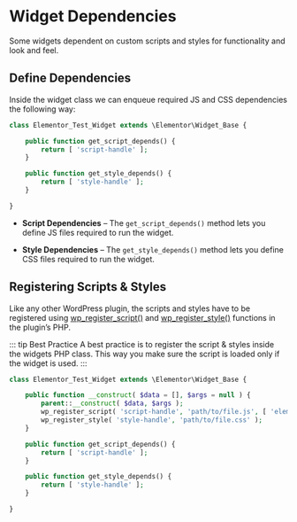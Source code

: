 # Widget Dependencies

Some widgets dependent on custom scripts and styles for functionality and look and feel.

## Define Dependencies

Inside the widget class we can enqueue required JS and CSS dependencies the following way:

```php
class Elementor_Test_Widget extends \Elementor\Widget_Base {

	public function get_script_depends() {
		return [ 'script-handle' ];
	}

	public function get_style_depends() {
		return [ 'style-handle' ];
	}

}
```

* **Script Dependencies** – The `get_script_depends()` method lets you define JS files required to run the widget.

* **Style Dependencies** – The `get_style_depends()` method lets you define CSS files required to run the widget.

## Registering Scripts & Styles

Like any other WordPress plugin, the scripts and styles have to be registered using [wp_register_script()](https://developer.wordpress.org/reference/functions/wp_register_script/) and [wp_register_style()](https://developer.wordpress.org/reference/functions/wp_register_style/) functions in the plugin’s PHP.

::: tip Best Practice
A best practice is to register the script & styles inside the widgets PHP class. This way you make sure the script is loaded only if the widget is used.
:::

```php
class Elementor_Test_Widget extends \Elementor\Widget_Base {

	public function __construct( $data = [], $args = null ) {
		parent::__construct( $data, $args );
		wp_register_script( 'script-handle', 'path/to/file.js', [ 'elementor-frontend' ], '1.0.0', true );
		wp_register_style( 'style-handle', 'path/to/file.css' );
	}

	public function get_script_depends() {
		return [ 'script-handle' ];
	}

	public function get_style_depends() {
		return [ 'style-handle' ];
	}

}
```
